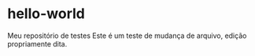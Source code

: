 # hello-world
Meu repositório de testes
Este é um teste de mudança de arquivo, edição propriamente dita.
